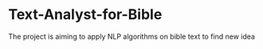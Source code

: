 # Text-Analyst-for-Bible
The project is aiming to apply NLP algorithms on bible text to find new idea
